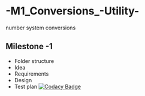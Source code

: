 # -M1_Conversions_-Utility-
number system conversions


## Milestone -1
* Folder structure
* Idea
* Requirements
* Design
* Test plan
[![Codacy Badge](https://app.codacy.com/project/badge/Grade/ffd42ecaa7e64f7cbd4dd29c51880652)](https://www.codacy.com/gh/vsshetter/M1_Conversions_-Utility-/dashboard?utm_source=github.com&amp;utm_medium=referral&amp;utm_content=vsshetter/M1_Conversions_-Utility-&amp;utm_campaign=Badge_Grade)
